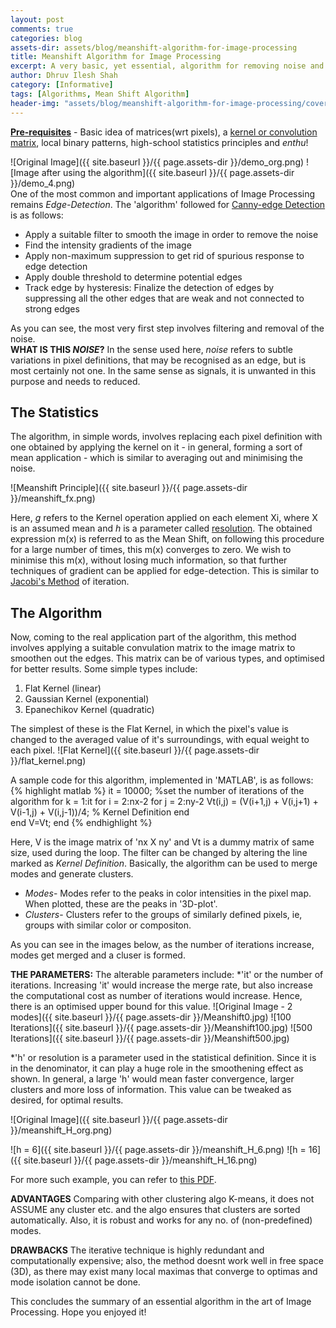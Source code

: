 ```yaml
---
layout: post
comments: true
categories: blog
assets-dir: assets/blog/meanshift-algorithm-for-image-processing
title: Meanshift Algorithm for Image Processing
excerpt: A very basic, yet essential, algorithm for removing noise and forming Clusters in an image.
author: Dhruv Ilesh Shah
category: [Informative]
tags: [Algorithms, Mean Shift Algorithm]
header-img: "assets/blog/meanshift-algorithm-for-image-processing/cover.png"
---
```

**<u>Pre-requisites</u>** - Basic idea of matrices(wrt pixels), a <a href="https://en.wikipedia.org/wiki/Kernel_(image_processing)">kernel or convolution matrix</a>, local binary patterns, high-school statistics principles and *enthu*!

![Original Image]({{ site.baseurl }}/{{ page.assets-dir }}/demo_org.png) ![Image after using the algorithm]({{ site.baseurl }}/{{ page.assets-dir }}/demo_4.png) <br />
One of the most common and important applications of Image Processing remains *Edge-Detection*. The 'algorithm' followed for <a href="https://en.wikipedia.org/wiki/Canny_edge_detector">Canny-edge Detection</a> is as follows:

 - Apply a suitable filter to smooth the image in order to remove the noise
 - Find the intensity gradients of the image
 - Apply non-maximum suppression to get rid of spurious response to edge detection
 - Apply double threshold to determine potential edges
 - Track edge by hysteresis: Finalize the detection of edges by suppressing all the other edges that are weak and not connected to strong edges

As you can see, the most very first step involves filtering and removal of the noise. <br />
**WHAT IS THIS *NOISE*?**
In the sense used here, *noise* refers to subtle variations in pixel definitions, that may be recognised as an edge, but is most certainly not one. In the same sense as signals, it is unwanted in this purpose and needs to reduced.

The Statistics
---------------
The algorithm, in simple words, involves replacing each pixel definition with one obtained by applying the kernel on it - in general, forming a sort of mean application - which is similar to averaging out and minimising the noise.

![Meanshift Principle]({{ site.baseurl }}/{{ page.assets-dir }}/meanshift_fx.png)

Here, *g* refers to the Kernel operation applied on each element Xi, where X is an assumed mean and *h* is a parameter called <u>resolution</u>. The obtained expression m(x) is referred to as the Mean Shift, on following this procedure for a large number of times, this m(x) converges to zero. We wish to minimise this m(x), without losing much information, so that further techniques of gradient can be applied for edge-detection. This is similar to <a href="http://mathworld.wolfram.com/JacobiMethod.html">Jacobi's Method</a> of iteration.

The Algorithm
--------------
Now, coming to the real application part of the algorithm, this method involves applying a suitable convulation matrix to the image matrix to smoothen out the edges. This matrix can be of various types, and optimised for better results. Some simple types include:

 1. Flat Kernel (linear)
 2. Gaussian Kernel (exponential)
 3. Epanechikov Kernel (quadratic)

The simplest of these is the Flat Kernel, in which the pixel's value is changed to the averaged value of it's surroundings, with equal weight to each pixel. ![Flat Kernel]({{ site.baseurl }}/{{ page.assets-dir }}/flat_kernel.png)

A sample code for this algorithm, implemented in 'MATLAB',  is as follows:
{% highlight matlab %}
	it = 10000; %set the number of iterations of the algorithm
	for k = 1:it
    	for i = 2:nx-2
        	for j = 2:ny-2
            	Vt(i,j) = (V(i+1,j) + V(i,j+1) + V(i-1,j) + V(i,j-1))/4; % Kernel Definition
        	end        
    	end
    	V=Vt;
	end
{% endhighlight %}

Here, V is the image matrix of 'nx X ny' and Vt is a dummy matrix of same size, used during the loop. The filter can be changed by altering the line marked as *Kernel Definition*.
Basically, the algorithm can be used to merge modes and generate clusters.

 - *Modes*- Modes refer to the peaks in color intensities in the pixel map. When plotted, these are the peaks in '3D-plot'.
 - *Clusters*- Clusters refer to the groups of similarly defined pixels, ie, groups with similar color or compositon.

As you can see in the images below, as the number of iterations increase, modes get merged and a cluser is formed.

**THE PARAMETERS:** The alterable parameters include:
*'it' or the number of iterations. Increasing 'it' would increase the merge rate, but also increase the computational cost as number of iterations would increase. Hence, there is an optimised upper bound for this value.
![Original Image - 2 modes]({{ site.baseurl }}/{{ page.assets-dir }}/Meanshift0.jpg) ![100 Iterations]({{ site.baseurl }}/{{ page.assets-dir }}/Meanshift100.jpg) ![500 Iterations]({{ site.baseurl }}/{{ page.assets-dir }}/Meanshift500.jpg)

*'h' or resolution is a parameter used in the statistical definition. Since it is in the denominator, it can play a huge role in the smoothening effect as shown. In general, a large 'h' would mean faster convergence, larger clusters and more loss of information. This value can be tweaked as desired, for optimal results.

![Original Image]({{ site.baseurl }}/{{ page.assets-dir }}/meanshift_H_org.png) 


![h = 6]({{ site.baseurl }}/{{ page.assets-dir }}/meanshift_H_6.png) ![h = 16]({{ site.baseurl }}/{{ page.assets-dir }}/meanshift_H_16.png)

For more such example, you can refer to <a href="https://www.inf.tu-dresden.de/content/institutes/ki/is/VORTRAG/Vortrag_Huong_Nguyen.pdf">this PDF</a>.

**ADVANTAGES**
Comparing with other clustering algo K-means, it does not ASSUME any cluster etc. and the algo ensures that clusters are sorted automatically. Also, it is robust and works for any no. of (non-predefined) modes.

**DRAWBACKS**
The iterative technique is highly redundant and computationally expensive; also, the method doesnt work well in free space (3D), as there may exist many local maximas that converge to optimas and mode isolation cannot be done.

This concludes the summary of an essential algorithm in the art of Image Processing. Hope you enjoyed it!
